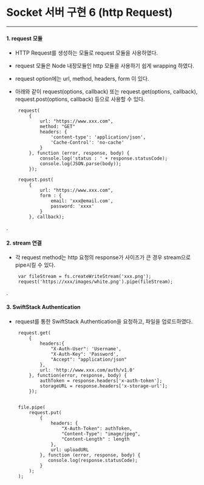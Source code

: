 # Socket 서버 구현 6 (http Request)
 
***

#### 1. request 모듈

 - HTTP Request를 생성하는 모듈로 request 모듈을 사용하였다.
 - request 모듈은 Node 내장모듈인 http 모듈을 사용하기 쉽게 wrapping 하였다.
 - request option에는 url, method, headers, form 이 있다.
 - 아래와 같이 request(options, callback) 또는 request.get(options, callback), request.post(options, callback) 등으로 사용할 수 있다.
 
 
        request(
            {
                url: "https://www.xxx.com",
                method: "GET"
                headers: {
                    'content-type': 'application/json',
                    'Cache-Control': 'no-cache'
                }
            }, function (error, response, body) {
                console.log('status : ' + response.statusCode);
                console.log(JSON.parse(body));
            });
            
        request.post(
            {
                url: "https://www.xxx.com",
                form : {
                    email: 'xxx@email.com',
                    password: 'xxxx'
                }                     
            }, callback); 
 
.

#### 2. stream 연결

 - 각 request method는 http 요청의 response가 사이즈가 큰 경우 stream으로 pipe시킬 수 있다.
 
 
        var fileStream = fs.createWriteStream('xxx.png');
        request('https://xxx/images/white.png').pipe(fileStream);
        
.

#### 3. SwiftStack Authentication

 - request를 통한 SwiftStack Authentication을 요청하고, 파일을 업로드하였다.
 
 
        request.get(
            {
                headers:{
                    "X-Auth-User": 'Username',
                    "X-Auth-Key": 'Password',
                    "Accept": "application/json"
                },
                url: 'http://www.xxx.com/auth/v1.0'
            }, function(error, response, body) {
                authToken = response.headers['x-auth-token'];
                storageURL = response.headers['x-storage-url'];
            });
            
        
        file.pipe(
            request.put(
                {
                    headers: {
                        "X-Auth-Token": authToken,
                        "Content-Type": "image/jpeg",
                        "Content-Length" : length
                    },
                    url: uploadURL
                }, function (error, response, body) { 
                   console.log(response.statusCode);
                }
            );
        );
            